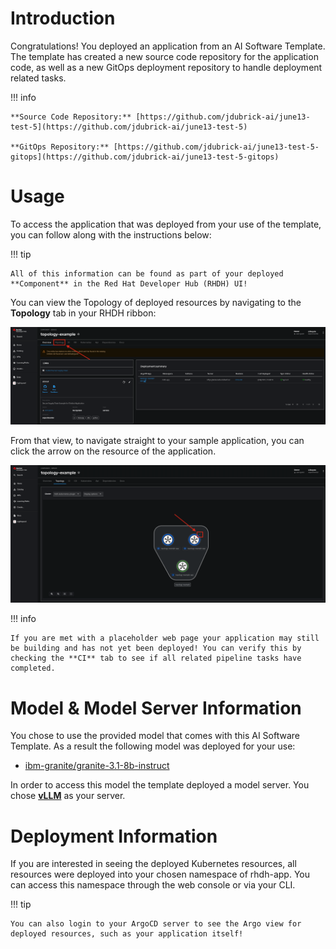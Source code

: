 # **Introduction**

Congratulations! You deployed an application from an AI Software Template. The template has created a new source code repository for the application code, as well as a new GitOps deployment repository to handle deployment related tasks.

!!! info

    **Source Code Repository:** [https://github.com/jdubrick-ai/june13-test-5](https://github.com/jdubrick-ai/june13-test-5)

    **GitOps Repository:** [https://github.com/jdubrick-ai/june13-test-5-gitops](https://github.com/jdubrick-ai/june13-test-5-gitops)

# **Usage**

To access the application that was deployed from your use of the template, you can follow along with the instructions below:

!!! tip

    All of this information can be found as part of your deployed **Component** in the Red Hat Developer Hub (RHDH) UI!

You can view the Topology of deployed resources by navigating to the **Topology** tab in your RHDH ribbon:

![Topology Ribbon](./images/topology-ribbon.png)

From that view, to navigate straight to your sample application, you can click the arrow on the resource of the application.

![Topology View Application Link](./images/topology-app-link.png)

!!! info

    If you are met with a placeholder web page your application may still be building and has not yet been deployed! You can verify this by checking the **CI** tab to see if all related pipeline tasks have completed.

# **Model & Model Server Information**

You chose to use the provided model that comes with this AI Software Template. As a result the following model was deployed for your use:

- [ibm-granite/granite-3.1-8b-instruct](https://huggingface.co/ibm-granite/granite-3.1-8b-instruct)

In order to access this model the template deployed a model server. You chose **[vLLM]( https://github.com/redhat-ai-dev/developer-images/tree/main/model-servers/vllm/0.8.4)** as your server.

# Deployment Information

If you are interested in seeing the deployed Kubernetes resources, all resources were deployed into your chosen namespace of rhdh-app. You can access this namespace through the web console or via your CLI.

!!! tip

    You can also login to your ArgoCD server to see the Argo view for deployed resources, such as your application itself!
